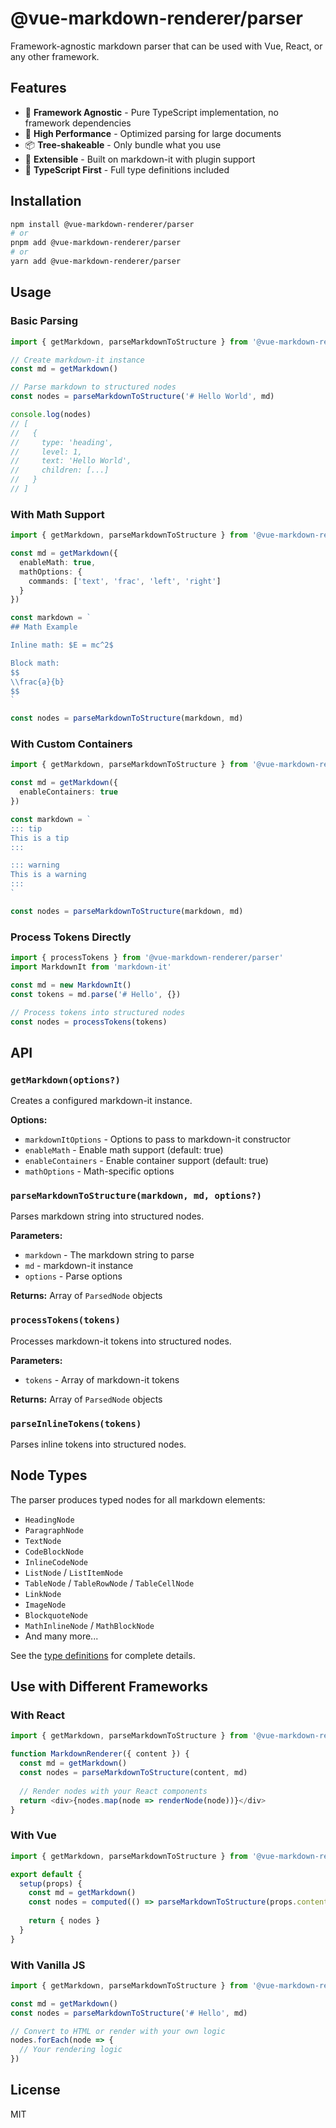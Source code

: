 # @vue-markdown-renderer/parser

Framework-agnostic markdown parser that can be used with Vue, React, or any other framework.

## Features

- 🎯 **Framework Agnostic** - Pure TypeScript implementation, no framework dependencies
- 🚀 **High Performance** - Optimized parsing for large documents
- 📦 **Tree-shakeable** - Only bundle what you use
- 🔧 **Extensible** - Built on markdown-it with plugin support
- 💪 **TypeScript First** - Full type definitions included

## Installation

```bash
npm install @vue-markdown-renderer/parser
# or
pnpm add @vue-markdown-renderer/parser
# or
yarn add @vue-markdown-renderer/parser
```

## Usage

### Basic Parsing

```typescript
import { getMarkdown, parseMarkdownToStructure } from '@vue-markdown-renderer/parser'

// Create markdown-it instance
const md = getMarkdown()

// Parse markdown to structured nodes
const nodes = parseMarkdownToStructure('# Hello World', md)

console.log(nodes)
// [
//   {
//     type: 'heading',
//     level: 1,
//     text: 'Hello World',
//     children: [...]
//   }
// ]
```

### With Math Support

```typescript
import { getMarkdown, parseMarkdownToStructure } from '@vue-markdown-renderer/parser'

const md = getMarkdown({
  enableMath: true,
  mathOptions: {
    commands: ['text', 'frac', 'left', 'right']
  }
})

const markdown = `
## Math Example

Inline math: $E = mc^2$

Block math:
$$
\\frac{a}{b}
$$
`

const nodes = parseMarkdownToStructure(markdown, md)
```

### With Custom Containers

```typescript
import { getMarkdown, parseMarkdownToStructure } from '@vue-markdown-renderer/parser'

const md = getMarkdown({
  enableContainers: true
})

const markdown = `
::: tip
This is a tip
:::

::: warning
This is a warning
:::
`

const nodes = parseMarkdownToStructure(markdown, md)
```

### Process Tokens Directly

```typescript
import { processTokens } from '@vue-markdown-renderer/parser'
import MarkdownIt from 'markdown-it'

const md = new MarkdownIt()
const tokens = md.parse('# Hello', {})

// Process tokens into structured nodes
const nodes = processTokens(tokens)
```

## API

### `getMarkdown(options?)`

Creates a configured markdown-it instance.

**Options:**
- `markdownItOptions` - Options to pass to markdown-it constructor
- `enableMath` - Enable math support (default: true)
- `enableContainers` - Enable container support (default: true)
- `mathOptions` - Math-specific options

### `parseMarkdownToStructure(markdown, md, options?)`

Parses markdown string into structured nodes.

**Parameters:**
- `markdown` - The markdown string to parse
- `md` - markdown-it instance
- `options` - Parse options

**Returns:** Array of `ParsedNode` objects

### `processTokens(tokens)`

Processes markdown-it tokens into structured nodes.

**Parameters:**
- `tokens` - Array of markdown-it tokens

**Returns:** Array of `ParsedNode` objects

### `parseInlineTokens(tokens)`

Parses inline tokens into structured nodes.

## Node Types

The parser produces typed nodes for all markdown elements:

- `HeadingNode`
- `ParagraphNode`
- `TextNode`
- `CodeBlockNode`
- `InlineCodeNode`
- `ListNode` / `ListItemNode`
- `TableNode` / `TableRowNode` / `TableCellNode`
- `LinkNode`
- `ImageNode`
- `BlockquoteNode`
- `MathInlineNode` / `MathBlockNode`
- And many more...

See the [type definitions](./src/types/index.ts) for complete details.

## Use with Different Frameworks

### With React

```typescript
import { getMarkdown, parseMarkdownToStructure } from '@vue-markdown-renderer/parser'

function MarkdownRenderer({ content }) {
  const md = getMarkdown()
  const nodes = parseMarkdownToStructure(content, md)
  
  // Render nodes with your React components
  return <div>{nodes.map(node => renderNode(node))}</div>
}
```

### With Vue

```typescript
import { getMarkdown, parseMarkdownToStructure } from '@vue-markdown-renderer/parser'

export default {
  setup(props) {
    const md = getMarkdown()
    const nodes = computed(() => parseMarkdownToStructure(props.content, md))
    
    return { nodes }
  }
}
```

### With Vanilla JS

```typescript
import { getMarkdown, parseMarkdownToStructure } from '@vue-markdown-renderer/parser'

const md = getMarkdown()
const nodes = parseMarkdownToStructure('# Hello', md)

// Convert to HTML or render with your own logic
nodes.forEach(node => {
  // Your rendering logic
})
```

## License

MIT
